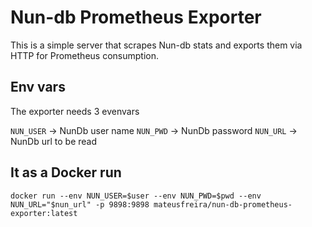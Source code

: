 # Nun-db Prometheus Exporter

This is a simple server that scrapes Nun-db stats and exports them via HTTP for Prometheus consumption.

## Env vars
The exporter needs 3 evenvars

`NUN_USER` -> NunDb user name
`NUN_PWD` ->  NunDb password
`NUN_URL` -> NunDb url to be read

## It as a Docker run

```
docker run --env NUN_USER=$user --env NUN_PWD=$pwd --env NUN_URL="$nun_url" -p 9898:9898 mateusfreira/nun-db-prometheus-exporter:latest
``` 

